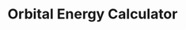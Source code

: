 ---
layout: page
title: Orbital Energy Calculator
description: this program was a physics project made with my college teacher to calculate the orbital energy associated with the orbit of a planet
img: assets/img/projects/physics.png
importance: 1
category: others
related_publications: true
github: https://github.com/Marchinner/programa_orbita
---